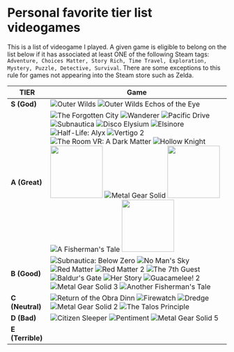 # Personal favorite tier list videogames

This is a list of videogame I played. A given game is eligible to belong on the list below if it has associated at least ONE of the following Steam tags: `Adventure, Choices Matter, Story Rich, Time Travel, Exploration, Mystery, Puzzle, Detective, Survival`. There are some exceptions to this rule for games not appearing into the Steam store such as Zelda.


|TIER|Game|
|--|--|
|**S (God)**| ![Outer Wilds] ![Outer Wilds Echos of the Eye] |
|**A (Great)**| ![The Forgotten City] ![Wanderer] ![Pacific Drive] ![Subnautica] ![Disco Elysium] ![Elsinore] ![Half-Life: Alyx] ![Vertigo 2] ![The Room VR: A Dark Matter] ![Hollow Knight] <img src="https://www.nintenderos.com/wp-content/uploads/2023/02/Zelda-tears-of-kingdom.jpg.webp" width="120"/> ![Metal Gear Solid] <img src="https://www.konami.com/products_master/eu_publish/mgs4/eu/es/images/65_mgs4_gamemain.jpg" width="120"/> ![A Fisherman's Tale] <img src="https://upload.wikimedia.org/wikipedia/en/thumb/b/b4/Asgard%27s_Wrath_2_cover.jpg/220px-Asgard%27s_Wrath_2_cover.jpg" width="120">|
|**B (Good)**| ![Subnautica: Below Zero] ![No Man's Sky] ![Red Matter] ![Red Matter 2] ![The 7th Guest] ![Baldur's Gate] ![Her Story] ![Guacamelee! 2] ![Metal Gear Solid 3] ![Another Fisherman's Tale]|
|**C (Neutral)**| ![Return of the Obra Dinn] ![Firewatch] ![Dredge] ![Metal Gear Solid 2] ![The Talos Principle]|
|**D (Bad)**| ![Citizen Sleeper] ![Pentiment] ![Metal Gear Solid 5] |
|**E (Terrible)**||



<!-- God -->
[Outer Wilds]: https://shared.akamai.steamstatic.com/store_item_assets/steam/apps/753640/capsule_sm_120.jpg?t=1719514504
[Outer Wilds Echos of the Eye]: https://shared.akamai.steamstatic.com/store_item_assets/steam/apps/1622100/capsule_sm_120.jpg?t=1701451540

<!-- Great -->
[The Forgotten City]: https://shared.akamai.steamstatic.com/store_item_assets/steam/apps/874260/capsule_sm_120.jpg?t=1687310480
[Wanderer]: https://shared.akamai.steamstatic.com/store_item_assets/steam/apps/1599560/capsule_sm_120.jpg?t=1697136522
[Pacific Drive]: https://shared.akamai.steamstatic.com/store_item_assets/steam/apps/1458140/capsule_sm_120.jpg?t=1721286389
[Subnautica]: https://shared.akamai.steamstatic.com/store_item_assets/steam/apps/264710/capsule_sm_120.jpg?t=1721004725
[Disco Elysium]: https://shared.akamai.steamstatic.com/store_item_assets/steam/apps/632470/capsule_sm_120.jpg?t=1715250992
[Elsinore]: https://shared.akamai.steamstatic.com/store_item_assets/steam/apps/512890/capsule_sm_120.jpg?t=1679323467
[Half-Life: Alyx]: https://shared.akamai.steamstatic.com/store_item_assets/steam/apps/546560/capsule_sm_120.jpg?t=1673391297
[Vertigo 2]: https://shared.akamai.steamstatic.com/store_item_assets/steam/apps/843390/capsule_sm_120.jpg?t=1704404090
[The Room VR: A Dark Matter]: https://shared.akamai.steamstatic.com/store_item_assets/steam/apps/1104380/capsule_sm_120.jpg?t=1646758373
[Metal Gear Solid]: https://shared.akamai.steamstatic.com/store_item_assets/steam/apps/2131630/capsule_sm_120.jpg?t=1718872431
[Metal Gear Solid 4]: https://www.konami.com/products_master/eu_publish/mgs4/eu/es/images/65_mgs4_gamemain.jpg
[A Fisherman's Tale]: https://shared.akamai.steamstatic.com/store_item_assets/steam/apps/559330/capsule_sm_120.jpg?t=1717509621

<!-- Good -->
[Hollow Knight]: https://shared.akamai.steamstatic.com/store_item_assets/steam/apps/367520/capsule_sm_120.jpg?t=1695270428
[Subnautica: Below Zero]: https://shared.akamai.steamstatic.com/store_item_assets/steam/apps/848450/capsule_sm_120.jpg?t=1721005104
[No Man's Sky]: https://shared.akamai.steamstatic.com/store_item_assets/steam/apps/275850/capsule_sm_120.jpg?t=1721300183
[Red Matter 2]: https://shared.akamai.steamstatic.com/store_item_assets/steam/apps/2081470/capsule_sm_120.jpg?t=1696443569
[The 7th Guest]: https://shared.akamai.steamstatic.com/store_item_assets/steam/apps/2456960/capsule_sm_120.jpg?t=1698762760
[Baldur's Gate]: https://shared.akamai.steamstatic.com/store_item_assets/steam/apps/1086940/capsule_sm_120.jpg?t=1721123311
[Her Story]: https://shared.akamai.steamstatic.com/store_item_assets/steam/bundles/11633/9q339iymxtbvg6of/capsule_sm_120.jpg?t=1566578423
[Guacamelee! 2]: https://shared.akamai.steamstatic.com/store_item_assets/steam/apps/534550/capsule_sm_120.jpg?t=1692710946
[Metal Gear Solid 3]: https://shared.akamai.steamstatic.com/store_item_assets/steam/apps/2131650/capsule_sm_120.jpg?t=1718795799
[Red Matter]: https://shared.akamai.steamstatic.com/store_item_assets/steam/apps/966680/capsule_sm_120.jpg?t=1698330735
[Another Fisherman's Tale]: https://shared.akamai.steamstatic.com/store_item_assets/steam/apps/2096570/capsule_sm_120.jpg?t=1710927526

<!-- Neutral -->
[Return of the Obra Dinn]: https://shared.akamai.steamstatic.com/store_item_assets/steam/apps/653530/capsule_sm_120.jpg?t=1686697594
[Firewatch]: https://shared.akamai.steamstatic.com/store_item_assets/steam/apps/383870/capsule_sm_120.jpg?t=1688484486
[Dredge]: https://shared.akamai.steamstatic.com/store_item_assets/steam/apps/1562430/capsule_sm_120.jpg?t=1717875055
[Metal Gear Solid 2]: https://shared.akamai.steamstatic.com/store_item_assets/steam/apps/2131640/capsule_sm_120.jpg?t=1718795583
[The Talos Principle]: https://shared.akamai.steamstatic.com/store_item_assets/steam/apps/257510/capsule_sm_120.jpg?t=1710246642

<!-- Bad -->
[Citizen Sleeper]: https://shared.akamai.steamstatic.com/store_item_assets/steam/apps/1578650/capsule_sm_120.jpg?t=1715129534
[Pentiment]: https://shared.akamai.steamstatic.com/store_item_assets/steam/apps/1205520/capsule_sm_120.jpg?t=1713828301
[Metal Gear Solid 5]: https://shared.akamai.steamstatic.com/store_item_assets/steam/apps/287700/capsule_sm_120.jpg?t=1718868653
